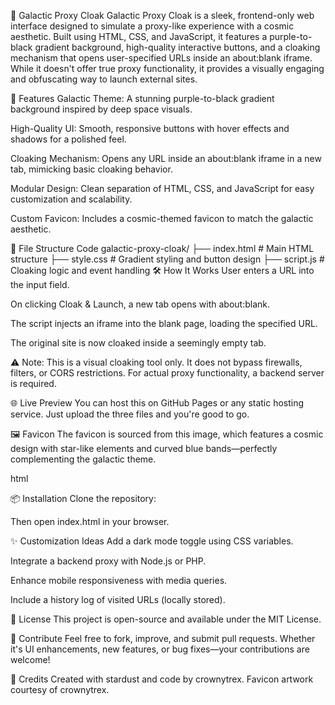 🌌 Galactic Proxy Cloak
Galactic Proxy Cloak is a sleek, frontend-only web interface designed to simulate a proxy-like experience with a cosmic aesthetic. Built using HTML, CSS, and JavaScript, it features a purple-to-black gradient background, high-quality interactive buttons, and a cloaking mechanism that opens user-specified URLs inside an about:blank iframe. While it doesn't offer true proxy functionality, it provides a visually engaging and obfuscating way to launch external sites.

🚀 Features
Galactic Theme: A stunning purple-to-black gradient background inspired by deep space visuals.

High-Quality UI: Smooth, responsive buttons with hover effects and shadows for a polished feel.

Cloaking Mechanism: Opens any URL inside an about:blank iframe in a new tab, mimicking basic cloaking behavior.

Modular Design: Clean separation of HTML, CSS, and JavaScript for easy customization and scalability.

Custom Favicon: Includes a cosmic-themed favicon to match the galactic aesthetic.

📁 File Structure
Code
galactic-proxy-cloak/
├── index.html       # Main HTML structure
├── style.css        # Gradient styling and button design
├── script.js        # Cloaking logic and event handling
🛠️ How It Works
User enters a URL into the input field.

On clicking Cloak & Launch, a new tab opens with about:blank.

The script injects an iframe into the blank page, loading the specified URL.

The original site is now cloaked inside a seemingly empty tab.

⚠️ Note: This is a visual cloaking tool only. It does not bypass firewalls, filters, or CORS restrictions. For actual proxy functionality, a backend server is required.

🌐 Live Preview
You can host this on GitHub Pages or any static hosting service. Just upload the three files and you're good to go.

🖼️ Favicon
The favicon is sourced from this image, which features a cosmic design with star-like elements and curved blue bands—perfectly complementing the galactic theme.

html
<link rel="icon" href="https://i.imgur.com/bRZDu4A.png" type="image/png" />
📦 Installation
Clone the repository:

Then open index.html in your browser.

✨ Customization Ideas
Add a dark mode toggle using CSS variables.

Integrate a backend proxy with Node.js or PHP.

Enhance mobile responsiveness with media queries.

Include a history log of visited URLs (locally stored).

📜 License
This project is open-source and available under the MIT License.

💬 Contribute
Feel free to fork, improve, and submit pull requests. Whether it's UI enhancements, new features, or bug fixes—your contributions are welcome!

🌠 Credits
Created with stardust and code by crownytrex. Favicon artwork courtesy of crownytrex.
